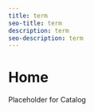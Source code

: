 ```yaml
---
title: term
seo-title: term
description: term
seo-description: term
---
```


# Home

Placeholder for Catalog